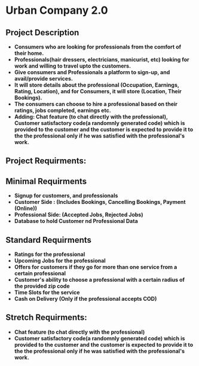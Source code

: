 # Urban Company 2.0

## Project Description
- **Consumers who are looking for professionals from the comfort of their home.**
- **Professionals(hair dressers, electricians, manicurist, etc) looking for work and willing to travel upto the customers.**
- **Give consumers and Professionals a platform to sign-up, and avail/provide services.**
- **It will store details about the professional (Occupation, Earnings, Rating, Location), and for Consumers, it will store (Location, Their Bookings).**
- **The consumers can choose to hire a professional based on their ratings, jobs completed, earnings etc.**
- **Adding: Chat feature (to chat directly with the professional), Customer satisfactory code(a randomnly generated code) which is provided to the customer and the customer is expected to provide it to the the professional only if he was satisfied with the professional's work.**

## Project Requirments:

 ## **Minimal Requirments** ##
- **Signup for customers, and professionals**
- **Customer Side : (Includes Bookings, Cancelling Bookings, Payment (Online))**
- **Professional Side: (Accepted Jobs, Rejected Jobs)**
- **Database to hold Customer nd Professional Data**

## **Standard Requirments** ##
- **Ratings for the professional**
- **Upcoming Jobs for the professional**
- **Offers for customers if they go for more than one service from a certain professional**
- **Customer's ability to choose a professional with a certain radius of the provided zip code**
- **Time Slots for the service**
- **Cash on Delivery (Only if the professional accepts COD)**

## Stretch Requirments:
- **Chat feature (to chat directly with the professional)**
- **Customer satisfactory code(a randomnly generated code) which is provided to the customer and the customer is expected to provide it to the the professional only if he was satisfied with the professional's work.**


